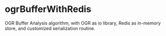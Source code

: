 ogrBufferWithRedis
==================

OGR Buffer Analysis algorithm, with OGR as io library, Redis as in-memory store, and customized serialization routine.
